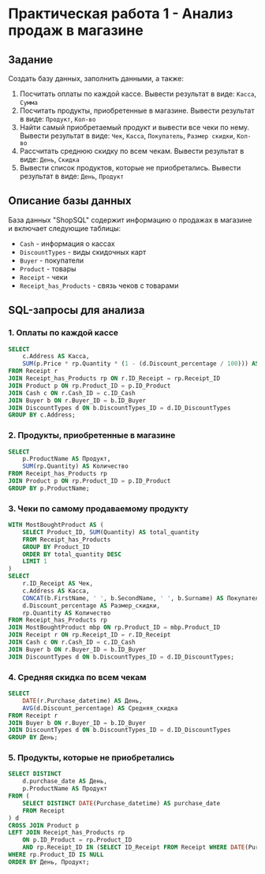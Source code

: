# Практическая работа 1 - Анализ продаж в магазине

## Задание
Создать базу данных, заполнить данными, а также:
1.	Посчитать оплаты по каждой кассе. Вывести результат в виде: `Касса`, `Сумма`
2.	Посчитать продукты, приобретенные в магазине. Вывести результат в виде: `Продукт`, `Кол-во`
3.	Найти самый приобретаемый продукт и вывести все чеки по нему. 
Вывести результат в виде: `Чек`, `Касса`, `Покупатель`, `Размер скидки`, `Кол-во`
4.	Рассчитать среднюю скидку по всем чекам. Вывести результат в виде: `День`, `Скидка`
5.	Вывести список продуктов, которые не приобретались. Вывести результат в виде: `День`, `Продукт`

## Описание базы данных
База данных "ShopSQL" содержит информацию о продажах в магазине и включает следующие таблицы:
- `Cash` - информация о кассах
- `DiscountTypes` - виды скидочных карт
- `Buyer` - покупатели
- `Product` - товары
- `Receipt` - чеки
- `Receipt_has_Products` - связь чеков с товарами

## SQL-запросы для анализа

### 1. Оплаты по каждой кассе
```sql
SELECT
    c.Address AS Касса,
    SUM(p.Price * rp.Quantity * (1 - (d.Discount_percentage / 100))) AS Сумма
FROM Receipt r
JOIN Receipt_has_Products rp ON r.ID_Receipt = rp.Receipt_ID
JOIN Product p ON rp.Product_ID = p.ID_Product
JOIN Cash c ON r.Cash_ID = c.ID_Cash
JOIN Buyer b ON r.Buyer_ID = b.ID_Buyer
JOIN DiscountTypes d ON b.DiscountTypes_ID = d.ID_DiscountTypes
GROUP BY c.Address;
```

### 2. Продукты, приобретенные в магазине
```sql
SELECT
    p.ProductName AS Продукт,
    SUM(rp.Quantity) AS Количество
FROM Receipt_has_Products rp
JOIN Product p ON rp.Product_ID = p.ID_Product
GROUP BY p.ProductName;
```

### 3. Чеки по самому продаваемому продукту
```sql
WITH MostBoughtProduct AS (
    SELECT Product_ID, SUM(Quantity) AS total_quantity
    FROM Receipt_has_Products
    GROUP BY Product_ID
    ORDER BY total_quantity DESC
    LIMIT 1
)
SELECT
    r.ID_Receipt AS Чек,
    c.Address AS Касса,
    CONCAT(b.FirstName, ' ', b.SecondName, ' ', b.Surname) AS Покупатель,
    d.Discount_percentage AS Размер_скидки,
    rp.Quantity AS Количество
FROM Receipt_has_Products rp
JOIN MostBoughtProduct mbp ON rp.Product_ID = mbp.Product_ID
JOIN Receipt r ON rp.Receipt_ID = r.ID_Receipt
JOIN Cash c ON r.Cash_ID = c.ID_Cash
JOIN Buyer b ON r.Buyer_ID = b.ID_Buyer
JOIN DiscountTypes d ON b.DiscountTypes_ID = d.ID_DiscountTypes;
```

### 4. Средняя скидка по всем чекам
```sql
SELECT
    DATE(r.Purchase_datetime) AS День,
    AVG(d.Discount_percentage) AS Средняя_скидка
FROM Receipt r
JOIN Buyer b ON r.Buyer_ID = b.ID_Buyer
JOIN DiscountTypes d ON b.DiscountTypes_ID = d.ID_DiscountTypes
GROUP BY День;
```

### 5. Продукты, которые не приобретались
```sql
SELECT DISTINCT
    d.purchase_date AS День,
    p.ProductName AS Продукт
FROM (
    SELECT DISTINCT DATE(Purchase_datetime) AS purchase_date 
    FROM Receipt
) d
CROSS JOIN Product p
LEFT JOIN Receipt_has_Products rp
    ON p.ID_Product = rp.Product_ID
    AND rp.Receipt_ID IN (SELECT ID_Receipt FROM Receipt WHERE DATE(Purchase_datetime) = d.purchase_date)
WHERE rp.Product_ID IS NULL
ORDER BY День, Продукт;
```
